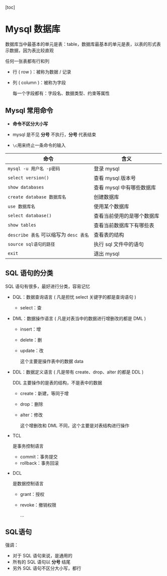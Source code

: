 [toc]

# Mysql 数据库

数据库当中最基本的单元是表：table，数据库最基本的单元是表，以表的形式表示数据，因为表比较直观

任何一张表都有行和列

- 行 ( row )：被称为数据 / 记录

- 列 ( column )：被称为字段

  每一个字段都有：字段名、数据类型、约束等属性
  
## Mysql 常用命令

- **命令不区分大小写**

- mysql 是不见 **分号** 不执行，**分号** 代表结束
- `\c`用来终止一条命令的输入

| 命令                                     | 含义                       |
| ---------------------------------------- | -------------------------- |
| `mysql -u 用户名 -p密码`                 | 登录 mysql                 |
| `select version()`                       | 查看 mysql 版本号          |
| `show databases`                         | 查看 mysql 中有哪些数据库  |
| `create database 数据库名`               | 创建数据库                 |
| `use 数据库名`                           | 使用某个数据库             |
| `select database()`                      | 查看当前使用的是哪个数据库 |
| `show tables`                            | 查看当前数据库下有哪些表   |
| `describe 表名`  可以缩写为  `desc 表名` | 查看表的结构               |
| `source sql语句的路径`                   | 执行 sql 文件中的语句      |
| `exit`                                   | 退出 mysql                 |


## SQL 语句的分类

SQL 语句有很多，最好进行分类，容易记忆

- DQL：数据查询语言 ( 凡是担忧 select 关键字的都是查询语句 )

  - select：查

- DML：数据操作语言 ( 凡是对表当中的数据进行增删改的都是 DML )

  - insert：增

  - delete：删

  - update：改

    这个主要是操作表中的数据 data

- DDL：数据定义语言 ( 凡是带有 create、drop、alter 的都是 DDL )

  DDL 主要操作的是表的结构，不是表中的数据

  - create：新建，等同于增

  - drop：删除

  - alter：修改

    这个增删改和 DML 不同，这个主要是对表结构进行操作

- TCL

  是事务控制语言

  - commit：事务提交
  - rollback：事务回滚

- DCL

  是数据控制语言

  - grant：授权

  - revoke：撤销权限

    ...

## SQL语句

强调：

- 对于 SQL 语句来说，是通用的
- 所有的 SQL 语句以 **分号** 结尾
- 另外 SQL 语句不区分大小写，都行
